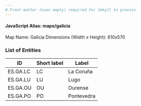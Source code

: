 ```yaml
---
# Front matter (even empty) required for Jekyll to process
---
```


#### JavaScript Alias: maps/galicia

Map Name: Galicia
Dimensions (Width x Height): 610x570





### List of Entities

ID | Short label | Label
---|---|---|
ES.GA.LC | LC | La Coruña
ES.GA.LU | LU | Lugo
ES.GA.OU | OU | Ourense
ES.GA.PO | PO | Pontevedra